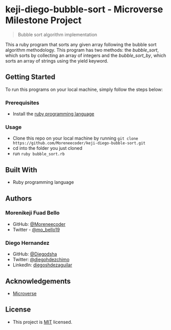 # keji-diego-bubble-sort - Microverse Milestone Project
>Bubble sort algorithm implementation

This a ruby program that sorts any given array following the bubble sort algorithm methodology. This program has two methods: the *bubble_sort*, which sorts by collecting an array of integers and the *bubble_sort_by*, which sorts an array of strings using the yield keyword.

## Getting Started
To run this programs on your local machine, simply follow the steps below:

### Prerequisites
* Install the [ruby programming language](https://www.ruby-lang.org/en/documentation/installation/)

### Usage
* Clone this repo on your local machine by running `git clone https://github.com/Moreneecoder/keji-diego-bubble-sort.git`
* cd into the folder you just cloned
* run `ruby bubble_sort.rb`

## Built With
* Ruby programming language

## Authors

### Morenikeji Fuad Bello
* GitHub: [@Moreneecoder](https://github.com/Moreneecoder)
* Twitter - [@mo_bello19](https://twitter.com/mo_bello19)

### Diego Hernandez
* GitHub: [@Diegodsha](https://github.com/Diegodsha)
* Twitter: [@diegohdezchimo](https://twitter.com/diegohdezchimo)
* LinkedIn: [diegoshdezaguilar](https://www.linkedin.com/in/diegoshdezaguilar/)

## Acknowledgements
* [Microverse](https://www.microverse.org)

## License
* This project is [MIT](https://opensource.org/licenses/MIT) licensed.
